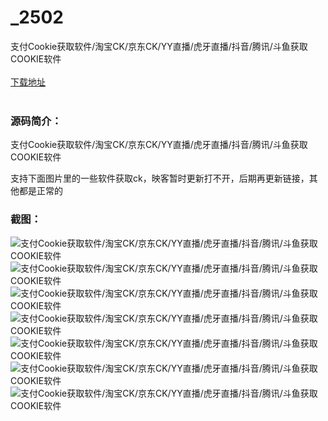 # _2502
支付Cookie获取软件/淘宝CK/京东CK/YY直播/虎牙直播/抖音/腾讯/斗鱼获取COOKIE软件
<br/></br>
[下载地址](https://www.uuid2.com/2502.html "下载地址")
<br/></br>
<h3>源码简介：</h3>
<p>支付Cookie获取软件/淘宝CK/京东CK/YY直播/虎牙直播/抖音/腾讯/斗鱼获取COOKIE软件<p>
<p>支持下面图片里的一些软件获取ck，映客暂时更新打不开，后期再更新链接，其他都是正常的<p>
<h3>截图：</h3>
<img src="https://www.uuid2.com/wp-content/uploads/img/202109/db312b7153.png" alt="支付Cookie获取软件/淘宝CK/京东CK/YY直播/虎牙直播/抖音/腾讯/斗鱼获取COOKIE软件"><img src="https://www.uuid2.com/wp-content/uploads/img/202109/c55571c118.png" alt="支付Cookie获取软件/淘宝CK/京东CK/YY直播/虎牙直播/抖音/腾讯/斗鱼获取COOKIE软件"><img src="https://www.uuid2.com/wp-content/uploads/img/202109/2de3de3725.png" alt="支付Cookie获取软件/淘宝CK/京东CK/YY直播/虎牙直播/抖音/腾讯/斗鱼获取COOKIE软件"><img src="https://www.uuid2.com/wp-content/uploads/img/202109/a0a492c286.png" alt="支付Cookie获取软件/淘宝CK/京东CK/YY直播/虎牙直播/抖音/腾讯/斗鱼获取COOKIE软件"><img src="https://www.uuid2.com/wp-content/uploads/img/202109/c931f99348.png" alt="支付Cookie获取软件/淘宝CK/京东CK/YY直播/虎牙直播/抖音/腾讯/斗鱼获取COOKIE软件"><img src="https://www.uuid2.com/wp-content/uploads/img/202109/a429160961.png" alt="支付Cookie获取软件/淘宝CK/京东CK/YY直播/虎牙直播/抖音/腾讯/斗鱼获取COOKIE软件"><img src="https://www.uuid2.com/wp-content/uploads/img/202109/47cdadc645.png" alt="支付Cookie获取软件/淘宝CK/京东CK/YY直播/虎牙直播/抖音/腾讯/斗鱼获取COOKIE软件">
